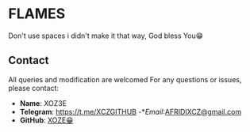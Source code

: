 # FLAMES
Don't use spaces i didn't make it that way, God bless You😁
## Contact
All queries and modification are welcomed 
For any questions or issues, please contact:
- **Name**: XOZ3E
- **Telegram**: https://t.me/XCZGITHUB
-**Email*:AFRIDIXCZ@gmail.com
- **GitHub**: [XOZE😁](https://github.com/XOZ3E)
